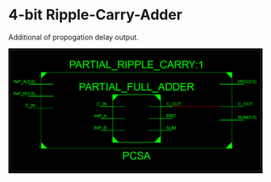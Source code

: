 # 4-bit Ripple-Carry-Adder

Additional of propogation delay output.

![Alt text](../../../images/PRCA.png?raw=true "Title")
